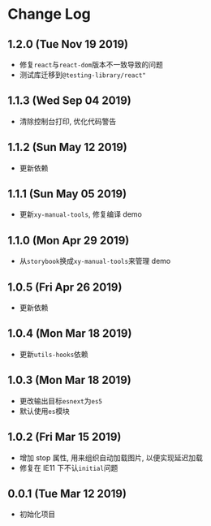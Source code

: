 # Change Log

## 1.2.0 (Tue Nov 19 2019)

-   修复`react`与`react-dom`版本不一致导致的问题
-   测试库迁移到`@testing-library/react"`

## 1.1.3 (Wed Sep 04 2019)

-   清除控制台打印, 优化代码警告

## 1.1.2 (Sun May 12 2019)

-   更新依赖

## 1.1.1 (Sun May 05 2019)

-   更新`xy-manual-tools`, 修复编译 demo

## 1.1.0 (Mon Apr 29 2019)

-   从`storybook`换成`xy-manual-tools`来管理 demo

## 1.0.5 (Fri Apr 26 2019)

-   更新依赖

## 1.0.4 (Mon Mar 18 2019)

-   更新`utils-hooks`依赖

## 1.0.3 (Mon Mar 18 2019)

-   更改输出目标`esnext`为`es5`
-   默认使用`es`模块

## 1.0.2 (Fri Mar 15 2019)

-   增加 stop 属性, 用来组织自动加载图片, 以便实现延迟加载
-   修复在 IE11 下不认`initial`问题

## 0.0.1 (Tue Mar 12 2019)

-   初始化项目
